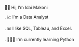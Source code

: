  👋🏾 Hi, I’m Idai Makoni 
  
. 📈 I'm a Data Analyst 
  
. 📊 I like SQL, Tableau, and Excel.

. 👨🏾‍💻 I'm currently learning Python
     



<!---
imakoni/imakoni is a ✨ special ✨ repository because its `README.md` (this file) appears on your GitHub profile.
You can click the Preview link to take a look at your changes.
--->
